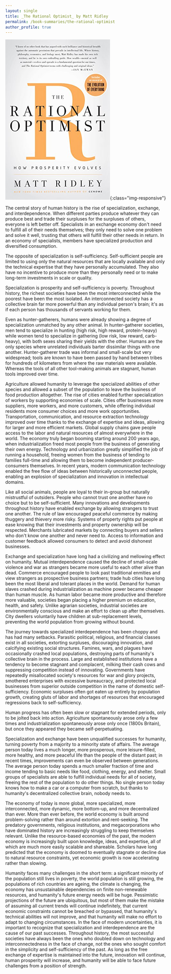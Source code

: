 ```yaml
---
layout: single
title: _The Rational Optimist_ by Matt Ridley
permalink: /book-summaries/the-rational-optimist
author_profile: true
---
```


![The Rational Optimist](/assets/images/rational-optimist.jpg){:class="img-responsive"}

The central story of human history is the rise of specialization, exchange, and interdependence.
When different parties produce whatever they can produce best and trade their surpluses for the surpluses of others, everyone is left better off.
Specialists in an exchange economy don't need to fulfill all of their needs themselves; they only need to solve one problem and solve it well, trusting that others will fulfill their other needs in return.
In an economy of specialists, members have specialized production and diversified consumption.

The opposite of specialization is self-sufficiency.
Self-sufficient people are limited to using only the natural resources that are locally available and only the technical expertise that they have personally accumulated.
They also have no incentive to produce more than they personally need or to make long-term investments in scale or quality.

Specialization is prosperity and self-sufficiency is poverty.
Throughout history, the richest societies have been the most interconnected while the poorest have been the most isolated.
An interconnected society has a collective brain far more powerful than any individual person's brain; it's as if each person has thousands of servants working for them.

Even as hunter-gatherers, humans were already showing a degree of specialization unmatched by any other animal.
In hunter-gatherer societies, men tend to specialize in hunting (high risk, high reward, protein-heavy) while women tend to specialize in gathering (low risk, low reward, carb-heavy), with both sexes sharing their yields with the other.
Humans are the only species where unrelated individuals barter dissimilar things with one another.
Hunter-gatherer trade was informal and small-scale but very widespread; tools are known to have been passed by hand between tribes for hundreds of kilometers from where the raw materials were available.
Whereas the tools of all other tool-making animals are stagnant, human tools improved over time.

Agriculture allowed humanity to leverage the specialized abilities of other species and allowed a subset of the population to leave the business of food production altogether.
The rise of cities enabled further specialization of workers by supporting economies of scale.
Cities offer businesses more suppliers, more workers, and more customers, while offering individual residents more consumer choices and more work opportunities.
Transportation, communication, and resource extraction technology improved over time thanks to the exchange of expertise and ideas, allowing for larger and more efficient markets.
Global supply chains gave people access to the labor and natural resources of almost everywhere in the world.
The economy truly began booming starting around 200 years ago, when industrialization freed most people from the business of generating their own energy.
Technology and urbanization greatly simplified the job of running a household, freeing women from the business of tending to families full-time and allowing them to become independent producer-consumers themselves.
In recent years, modern communication technology enabled the free flow of ideas between historically unconnected people, enabling an explosion of specialization and innovation in intellectual domains.

Like all social animals, people are loyal to their in-group but naturally mistrustful of outsiders.
People who cannot trust one another have no choice but to be self-sufficient.
Many innovations and developments throughout history have enabled exchange by allowing strangers to trust one another.
The rule of law encouraged peaceful commerce by making thuggery and thievery more risky.
Systems of property rights put people at ease knowing that their investments and property ownership will be respected.
Merchants lubricated markets by connecting buyers and sellers who don't know one another and never need to.
Access to information and customer feedback allowed consumers to detect and avoid dishonest businesses.

Exchange and specialization have long had a civilizing and mellowing effect on humanity.
Mutual interdependence caused the decline of small-scale violence and war as strangers became more useful to each other alive than dead.
Commerce encouraged people to look past traditional enmities and view strangers as prospective business partners; trade hub cities have long been the most liberal and tolerant places in the world.
Demand for human slaves crashed during industrialization as machine power became cheaper than human muscle.
As human labor became more productive and therefore more valuable, societies began placing a higher premium on education, health, and safety.
Unlike agrarian societies, industrial societies are environmentally conscious and make an effort to clean up after themselves.
City dwellers voluntarily have children at sub-replacement levels, preventing the world population from growing without bound.

The journey towards specialized interdependence has been choppy and has had many setbacks.
Parasitic political, religious, and financial classes exist in all societies, extorting surpluses, discouraging innovation, and calcifying existing social structures.
Famines, wars, and plagues have occasionally crashed local populations, destroying parts of humanity's collective brain in the process.
Large and established institutions have a tendency to become stagnant and complacent, milking their cash cows and suppressing competition instead of innovating.
Governments have repeatedly misallocated society's resources for war and glory projects, smothered enterprises with excessive bureaucracy, and protected local businesses from superior outside competition in the name of domestic self-sufficiency.
Economic surpluses often got eaten up entirely by population growth, creating gluts of labor and shortages of resources that encouraged regressions back to self-sufficiency.

Human progress has often been slow or stagnant for extended periods, only to be jolted back into action.
Agriculture spontaneously arose only a few times and industrialization spontaneously arose only once (1800s Britain), but once they appeared they became self-perpetuating.

Specialization and exchange have been unqualified successes for humanity, turning poverty from a majority to a minority state of affairs.
The average person today lives a much longer, more prosperous, more leisure-filled, more healthy, and more peaceful life than the people of the distant past; in recent times, improvements can even be observed between generations.
The average person today spends a much smaller fraction of time and income tending to basic needs like food, clothing, energy, and shelter.
Small groups of specialists are able to fulfill individual needs for all of society, freeing the rest of the population to do other things.
No single person today knows how to make a car or a computer from scratch, but thanks to humanity's decentralized collective brain, nobody needs to.

The economy of today is more global, more specialized, more interconnected, more dynamic, more bottom-up, and more decentralized than ever.
More than ever before, the world economy is built around problem-solving rather than around extortion and rent-seeking.
The predatory governments, religious institutions, and megacorporations who have dominated history are increasingly struggling to keep themselves relevant.
Unlike the resource-based economies of the past, the modern economy is increasingly built upon knowledge, ideas, and expertise, all of which are much more easily scalable and shareable.
Scholars have long predicted that the economy is doomed to eventually stagnate or decline due to natural resource constraints, yet economic growth is now accelerating rather than slowing.

Humanity faces many challenges in the short term: a significant minority of the population still lives in poverty, the world population is still growing, the populations of rich countries are ageing, the climate is changing, the economy has unsustainable dependencies on finite non-renewable resources, and humanity's future energy needs will be huge.
Pessimistic projections of the future are ubiquitous, but most of them make the mistake of assuming all current trends will continue indefinitely, that current economic constraints cannot be breached or bypassed, that humanity's technical abilities will not improve, and that humanity will make no effort to adapt to changing circumstances.
In the face of modern uncertainties, it is important to recognize that specialization and interdependence are the cause of our past successes.
Throughout history, the most successful societies have always been the ones who doubled down on technology and interconnectedness in the face of change, not the ones who sought comfort in the simplicity and self-sufficiency of the past.
As long as the free exchange of expertise is maintained into the future, innovation will continue, human prosperity will increase, and humanity will be able to face future challenges from a position of strength.

